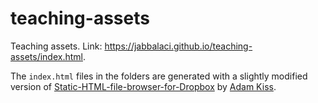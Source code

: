 # teaching-assets

Teaching assets. Link: <https://jabbalaci.github.io/teaching-assets/index.html>.

The `index.html` files in the folders are generated with a slightly
modified version of [Static-HTML-file-browser-for-Dropbox](https://github.com/kisssandoradam/Static-HTML-file-browser-for-Dropbox) by [Adam Kiss](https://github.com/kisssandoradam).
